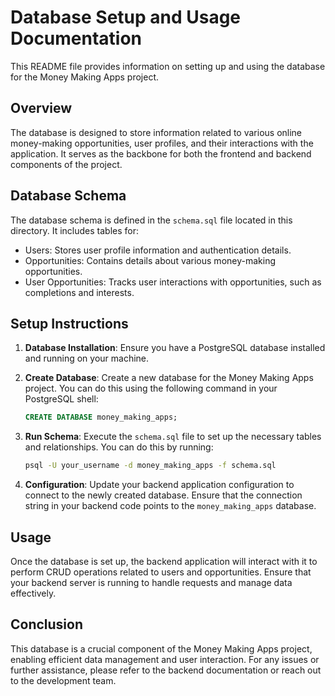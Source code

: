 # Database Setup and Usage Documentation

This README file provides information on setting up and using the database for the Money Making Apps project.

## Overview

The database is designed to store information related to various online money-making opportunities, user profiles, and their interactions with the application. It serves as the backbone for both the frontend and backend components of the project.

## Database Schema

The database schema is defined in the `schema.sql` file located in this directory. It includes tables for:

- Users: Stores user profile information and authentication details.
- Opportunities: Contains details about various money-making opportunities.
- User Opportunities: Tracks user interactions with opportunities, such as completions and interests.

## Setup Instructions

1. **Database Installation**: Ensure you have a PostgreSQL database installed and running on your machine.

2. **Create Database**: Create a new database for the Money Making Apps project. You can do this using the following command in your PostgreSQL shell:
   ```sql
   CREATE DATABASE money_making_apps;
   ```

3. **Run Schema**: Execute the `schema.sql` file to set up the necessary tables and relationships. You can do this by running:
   ```bash
   psql -U your_username -d money_making_apps -f schema.sql
   ```

4. **Configuration**: Update your backend application configuration to connect to the newly created database. Ensure that the connection string in your backend code points to the `money_making_apps` database.

## Usage

Once the database is set up, the backend application will interact with it to perform CRUD operations related to users and opportunities. Ensure that your backend server is running to handle requests and manage data effectively.

## Conclusion

This database is a crucial component of the Money Making Apps project, enabling efficient data management and user interaction. For any issues or further assistance, please refer to the backend documentation or reach out to the development team.